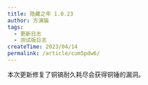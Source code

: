 ```yaml
---
title: 隐藏之年 1.0.23
author: 方漓猫
tags:
  - 更新日志
  - 测试版日志
createTime: 2023/04/14
permalink: /article/cum5pdw6/
---
```


本次更新修复了铜镐耐久耗尽会获得铜锤的漏洞。